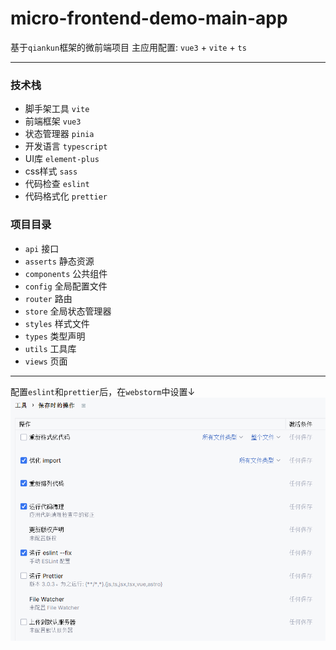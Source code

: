 # micro-frontend-demo-main-app

基于`qiankun`框架的微前端项目
主应用配置:
`vue3` + `vite` + `ts`

---

### 技术栈

- 脚手架工具 `vite`
- 前端框架 `vue3`
- 状态管理器 `pinia`
- 开发语言 `typescript`
- UI库 `element-plus`
- css样式 `sass`
- 代码检查 `eslint`
- 代码格式化 `prettier`

### 项目目录

- `api` 接口
- `asserts` 静态资源
- `components` 公共组件
- `config` 全局配置文件
- `router` 路由
- `store` 全局状态管理器
- `styles` 样式文件
- `types` 类型声明
- `utils` 工具库
- `views` 页面


---

配置`eslint`和`prettier`后，在`webstorm`中设置↓
![img.png](docs/img.png)
